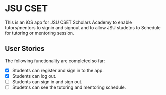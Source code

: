 # JSU CSET

This is an iOS app for JSU CSET Scholars Academy to enable tutors/mentors to signin and signout and to allow JSU studetns to Schedule for tutoring or mentoring session. 

## User Stories

The following functionality are completed so far:

- [x] Students can register and sign in to the app.
- [x] Students can log out.
- [ ] Students can sign in and sign out.
- [ ] Studetns can see the tutoring and mentoring schedule. 

<img src='https://user-images.githubusercontent.com/53867671/154882057-564fe8d7-e732-409d-bf0b-ff77938ac6ef.png' title='JSU CSET ' width='' alt='' />
